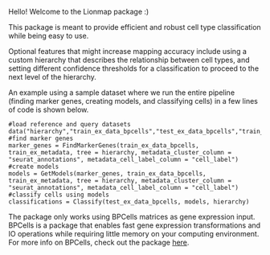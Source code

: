 Hello! Welcome to the Lionmap package :)

This package is meant to provide efficient and robust cell type classification while being easy to use.

Optional features that might increase mapping accuracy include using a custom hierarchy that describes the relationship between cell types, and setting different confidence thresholds for a classification to proceed to the next level of the hierarchy.

An example using a sample dataset where we run the entire pipeline (finding marker genes, creating models, and classifying cells) in a few lines of code is shown below.

```{r, eval=FALSE}
#load reference and query datasets
data("hierarchy","train_ex_data_bpcells","test_ex_data_bpcells","train_ex_metadata")
#find marker genes 
marker_genes = FindMarkerGenes(train_ex_data_bpcells, train_ex_metadata, tree = hierarchy, metadata_cluster_column = "seurat_annotations", metadata_cell_label_column = "cell_label")
#create models
models = GetModels(marker_genes, train_ex_data_bpcells, train_ex_metadata, tree = hierarchy, metadata_cluster_column = "seurat_annotations", metadata_cell_label_column = "cell_label")
#classify cells using models
classifications = Classify(test_ex_data_bpcells, models, hierarchy)

```

The package only works using BPCells matrices as gene expression input. BPCells is a package that enables fast gene expression transformations and IO operations while requiring little memory on your computing environment. For more info on BPCells, check out the package [here](https://bnprks.github.io/BPCells/).
